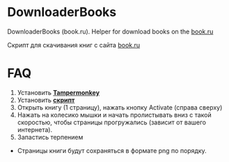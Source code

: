 # DownloaderBooks
DownloaderBooks (book.ru). Helper for download books on the [book.ru](https://book.ru)

Скрипт для скачивания книг с сайта [book.ru](https://book.ru)

# FAQ
1. Установить **[Tampermonkey](https://www.tampermonkey.net/index.php)** 
2. Установить **[скрипт](https://github.com/maxdurov/DownloaderBooks/raw/main/DownloaderBooks.user.js)**
3. Открыть книгу (1 страницу), нажать кнопку Activate (справа сверху)
4. Нажать на колесико мышки и начать пролистывать вниз с такой скоростью, чтобы страницы прогружались (зависит от вашего интернета).
5. Запастись терпением

- Страницы книги будут сохраняться в формате png по порядку.

